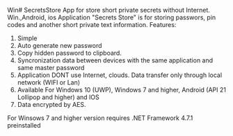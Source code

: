 Win# SecretsStore
App for store short private secrets without Internet. Win.,Android, ios
Application "Secrets Store" is for storing passwors, pin codes and another short private text information.
Features:
  1. Simple
  2. Auto generate new password
  3. Copy hidden password to clipboard.
  4. Syncronization data between devices with the same application and same master password
  5. Application DONT use Internet, clouds. Data transfer only through local network (WIFI or Lan)
  6. Available For Windows 10 (UWP), Windows 7 and higher, Android (API 21 Lollipop and higher) and IOS
  7. Data encrypted by AES.


For Winsows 7 and higher version requires .NET Framework 4.7.1 preinstalled
